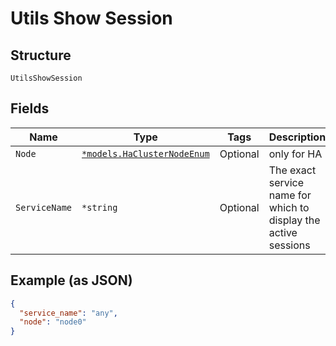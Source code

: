 
# Utils Show Session

## Structure

`UtilsShowSession`

## Fields

| Name | Type | Tags | Description |
|  --- | --- | --- | --- |
| `Node` | [`*models.HaClusterNodeEnum`](../../doc/models/ha-cluster-node-enum.md) | Optional | only for HA |
| `ServiceName` | `*string` | Optional | The exact service name for which to display the active sessions |

## Example (as JSON)

```json
{
  "service_name": "any",
  "node": "node0"
}
```

